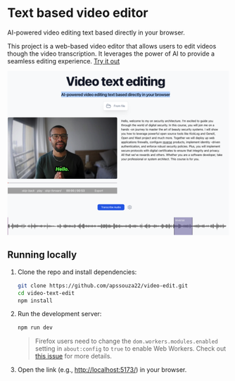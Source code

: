 # Text based video editor
AI-powered video editing text based directly in your browser. 

This project is a web-based video editor that allows users to edit videos though the video transcription.
It leverages the power of AI to provide a seamless editing experience. 
[Try it out](https://apssouza22.github.io/video-text-edit/dist/)

<img src="videoedit.png" alt="Video Edit" width="600"/>

## Running locally

1. Clone the repo and install dependencies:

    ```bash
    git clone https://github.com/apssouza22/video-edit.git
    cd video-text-edit
    npm install
    ```

2. Run the development server:

    ```bash
    npm run dev
    ```
    > Firefox users need to change the `dom.workers.modules.enabled` setting in `about:config` to `true` to enable Web Workers.
    > Check out [this issue](https://github.com/xenova/whisper-web/issues/8) for more details.

3. Open the link (e.g., [http://localhost:5173/](http://localhost:5173/)) in your browser.
